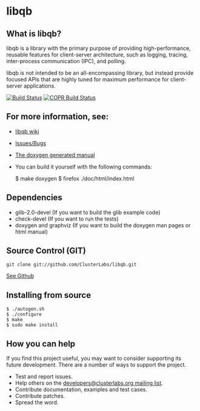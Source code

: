 # libqb

## What is libqb?
libqb is a library with the primary purpose of providing high-performance,
reusable features for client-server architecture, such as logging,
tracing, inter-process communication (IPC), and polling.

libqb is not intended to be an all-encompassing library, but instead provide
focused APIs that are highly tuned for maximum performance for client-server
applications.

[![Build Status](https://travis-ci.org/ClusterLabs/libqb.png)](https://travis-ci.org/ClusterLabs/libqb)
[![COPR Build Status](https://copr.fedorainfracloud.org/coprs/g/ClusterLabs/devel/package/libqb/status_image/last_build.png)](https://copr.fedorainfracloud.org/coprs/g/ClusterLabs/devel/package/libqb/)

## For more information, see:
* [libqb wiki](https://github.com/clusterlabs/libqb/wiki)
* [Issues/Bugs](https://github.com/clusterlabs/libqb/issues)
* [The doxygen generated manual](http://clusterlabs.github.io/libqb/CURRENT/doxygen/)
* You can build it yourself with the following commands:

    $ make doxygen
    $ firefox ./doc/html/index.html

## Dependencies
* glib-2.0-devel (If you want to build the glib example code)
* check-devel (If you want to run the tests)
* doxygen and graphviz (If you want to build the doxygen man pages or html manual)

## Source Control (GIT)

    git clone git://github.com/ClusterLabs/libqb.git

[See Github](https://github.com/clusterlabs/libqb)

## Installing from source

    $ ./autogen.sh
    $ ./configure
    $ make
    $ sudo make install

## How you can help
If you find this project useful, you may want to consider supporting its future development.
There are a number of ways to support the project.

* Test and report issues.
* Help others on the [developers@clusterlabs.org mailing list](http://clusterlabs.org/mailman/listinfo/developers).
* Contribute documentation, examples and test cases.
* Contribute patches.
* Spread the word.
